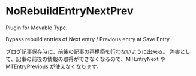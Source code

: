 NoRebuildEntryNextPrev
================================

Plugin for Movable Type.

Bypass rebuild entries of Next entry / Previous entry at Save Entry.

ブログ記事保存時に、前後の記事の再構築を行わないように出来る。
弊害として、記事の前後の情報の取得ができなくなるので、MTEntryNext や MTEntryPrevious が使えなくなります。

